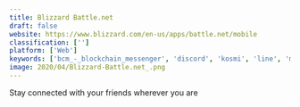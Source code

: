 ```yaml
---
title: Blizzard Battle.net
draft: false 
website: https://www.blizzard.com/en-us/apps/battle.net/mobile
classification: ['']
platform: ['Web']
keywords: ['bcm_-_blockchain_messenger', 'discord', 'kosmi', 'line', 'matrix.org', 'riot.im', 'safe_text', 'signal', 'telegram', 'tox', 'wechat', 'whatsapp', 'atalk']
image: 2020/04/Blizzard-Battle.net_.png
---
```

Stay connected with your friends wherever you are